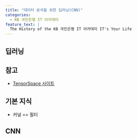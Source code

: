 ```yaml
---
title: "데이터 분석을 위한 딥러닝(CNN)"
categories:
  - KB 국민은행 IT 아카데미
feature_text: |
  The History of the KB 국민은행 IT 아카데미 IT's Your Life
---
```



## 딥러닝

## 참고

- [TensorSpace 사이트](https://tensorspace.org/)


## 기본 지식

- 커널 == 필터

## CNN

